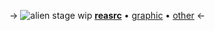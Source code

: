 -> ![alien stage](https://files.catbox.moe/q36fpl.gif)
wip
[**reasrc**](https://rentry.co/reasrc) •  [graphic](https://rentry.co/02-reasrc) • [other](https://rentry.co/03-reasrc) <-